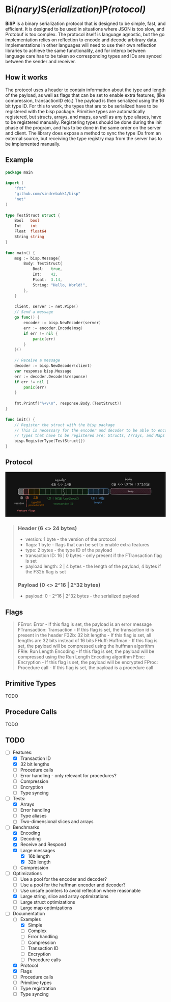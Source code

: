 # __Bi__*(nary)*__S__*(erialization)*__P__*(rotocol)*

__BiSP__ is a binary serialization protocol that is designed to be simple, fast, and efficient. It is designed to be used
in situations where JSON is too slow, and Protobuf is too complex. The protocol itself is language agnostic, but the go
implementation relies on reflection to encode and decode arbitrary data. Implementations in other languages will need to use
their own reflection libraries to achieve the same functionality, and for interop between language care has to be taken
so corresponding types and IDs are synced between the sender and receiver.

## How it works
The protocol uses a header to contain information about the type and length of the payload, as well as flags that can be
set to enable extra features, (like compression, transactionID etc.) The payload is then serialized using the 16 bit type ID.
For this to work, the types that are to be serialized have to be registered with the bisp package. Primitive types are
automatically registered, but structs, arrays, and maps, as well as any type aliases, have to be registered manually.
Registering types should be done during the init phase of the program, and has to be done in the same order on the server
and client. The library does expose a method to sync the type IDs from an external source, but receiving the
type registry map from the server has to be implemented manually.

## Example

```go
package main

import (
	"fmt"
	"github.com/sindrebakk1/bisp"
	"net"
)

type TestStruct struct {
    Bool   bool
    Int    int
    Float  float64
    String string
}

func main() {
	msg := bisp.Message{
		Body: TestStruct{
			Bool:   true,
			Int:    42,
			Float:  3.14,
			String: "Hello, World!",
		},
	}

	client, server := net.Pipe() 
	// Send a message
	go func() {
		encoder := bisp.NewEncoder(server)
		err := encoder.Encode(msg)
		if err != nil {
			panic(err)
		}
	}()
	
	// Receive a message
	decoder := bisp.NewDecoder(client)
	var response bisp.Message
	err := decoder.Decode(&response)
	if err != nil {
		panic(err)
	}

	fmt.Printf("%+v\n", response.Body.(TestStruct))
}

func init() {
	// Register the struct with the bisp package
	// This is necessary for the encoder and decoder to be able to encode and decode the struct
	// Types that have to be registered are; Structs, Arrays, and Maps as well as any type aliases such as enums
	bisp.RegisterType(TestStruct{})
}
```

## Protocol
![img.png](_img/img.png)
> ### Header (6 <> 24 bytes)
> - version: 1 byte - the version of the protocol
> - flags: 1 byte - flags that can be set to enable extra features
> - type: 2 bytes - the type ID of the payload
> - transaction ID: 16 | 0 bytes - only present if the FTransaction flag is set
> - payload length: 2 | 4 bytes - the length of the payload, 4 bytes if the F32b flag is set
> ### Payload (0 <> 2^16 | 2^32 bytes)
> - payload: 0 - 2^16 | 2^32 bytes - the serialized payload

## Flags
> FError: Error - If this flag is set, the payload is an error message
> FTransaction: Transaction - If this flag is set, the transaction id is present in the header
> F32b: 32 bit lengths - If this flag is set, all lengths are 32 bits instead of 16 bits
> FHuff: Huffman - If this flag is set, the payload will be compressed using the huffman algorithm
> FRle: Run Length Encoding - If this flag is set, the payload will be compressed using the Run Length Encoding algorithm
> FEnc: Encryption - If this flag is set, the payload will be encrypted
> FProc: Procedure call - If this flag is set, the payload is a procedure call

## Primitive Types
TODO

## Procedure Calls
TODO

## TODO
- [ ] Features:
  - [X] Transaction ID
  - [X] 32 bit lengths
  - [ ] Procedure calls
  - [ ] Error handling - only relevant for procedures?
  - [ ] Compression
  - [ ] Encryption
  - [ ] Type syncing
- [ ] Tests:
  - [x] Arrays
  - [ ] Error handling
  - [ ] Type aliases
  - [ ] Two-dimensional slices and arrays
- [ ] Benchmarks
  - [X] Encoding
  - [X] Decoding
  - [X] Receive and Respond
  - [X] Large messages
    - [X] 16b length
    - [X] 32b length
  - [ ] Compression
- [ ] Optimizations
  - [ ] Use a pool for the encoder and decoder?
  - [ ] Use a pool for the huffman encoder and decoder?
  - [ ] Use unsafe pointers to avoid reflection where reasonable
  - [X] Large string, slice and array optimizations
  - [ ] Large struct optimizations
  - [ ] Large map optimizations
- [ ] Documentation
  - [ ] Examples
    - [X] Simple
    - [ ] Complex
    - [ ] Error handling
    - [ ] Compression
    - [ ] Transaction ID
    - [ ] Encryption
    - [ ] Procedure calls
  - [X] Protocol
  - [X] Flags
  - [ ] Procedure calls
  - [ ] Primitive types
  - [ ] Type registration
  - [ ] Type syncing
